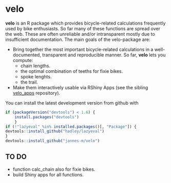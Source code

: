 <!-- README.md is generated from README.Rmd. Please edit that file -->
velo
====

**velo** is an R package which provides bicycle-related calculations frequently used by bike enthusiasts. So far many of these functions are spread over the web. These are often unreliable and/or intransparent mostly due to insufficient documentation. The main goals of the velo-package are:

-   Bring together the most important bicycle-related calculations in a well-documented, transparent and reproducible manner. So far, **velo** lets you compute:
    -   chain lengths.
    -   the optimal combination of teeths for fixie bikes.
    -   spoke lenghts.
    -   the trail.
-   Make them interactively usable via RShiny Apps (see the sibling [velo\_apps](https://github.com/jannes-m/velo_apps) repository).

You can install the latest development version from github with

``` r
if (packageVersion("devtools") < 1.6) {
    install.packages("devtools")    
    }
if (!"lazyeval" %in% installed.packages()[, "Package"]) {
devtools::install_github("hadley/lazyeval")  
}
devtools::install_github("jannes-m/velo")
```

TO DO
-----

-   function calc\_chain also for fixie bikes.
-   build Shiny apps for all functions.
